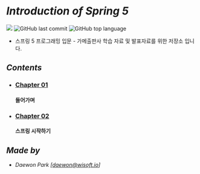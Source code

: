 # *Introduction of Spring 5*

![](https://img.shields.io/badge/start%20day%20%20-20.02.10-green?style=flat-square&logo=start) ![GitHub last commit](https://img.shields.io/github/last-commit/MoochiPark/spring?style=flat-square) ![GitHub top language](https://img.shields.io/github/languages/top/moochipark/spring?color=orange&logo=java&style=flat-square)


- 스프링 5 프로그래밍 입문 - 가메출판사 학습 자료 및 발표자료를 위한 저장소 입니다.

## *Contents*

- ### [Chapter 01]( https://github.com/MoochiPark/spring/tree/master/chapter01 )

  #### 들어가며

- ### [Chapter 02]( https://github.com/MoochiPark/spring/tree/master/chapter02 )

  #### 스프링 시작하기


## *Made by*

 - *Daewon Park* *[<daewon@wisoft.io>]*
